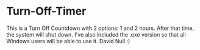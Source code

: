 # Turn-Off-Timer
This is a Turn Off Countdown with 2 options: 1 and 2 hours. After that time, the system will shut down. 
I've also included the .exe version so that all Windows users will be able to use it. 
                                  David Null :)
